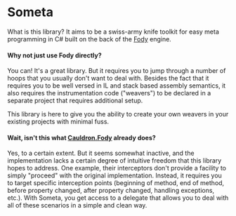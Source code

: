 # Someta

What is this library?  It aims to be a swiss-army knife toolkit for easy meta programming in C# built on the back of the [Fody](https://github.com/Fody/Fody) engine.

#### Why not just use Fody directly?
You can!  It's a great library.  But it requires you to jump through a number of hoops that you usually don't want to deal with.  Besides the fact that it requires you to be well versed in IL and stack based assembly semantics, it also requires the instrumentation code ("weavers") to be declared in a separate project that requires additional setup.

This library is here to give you the ability to create your own weavers in your existing projects with minimal fuss.

#### Wait, isn't this what [Cauldron.Fody](https://github.com/Capgemini/Cauldron/tree/master/Fody) already does?

Yes, to a certain extent.  But it seems somewhat inactive, and the implementation lacks a certain degree of intuitive freedom that this library hopes to address.  One example, their interceptors don't provide a facility to simply "proceed" with the original implementation.  Instead, it requires you to target specific interception points (beginning of method, end of method, before property changed, after property changed, handling exceptions, etc.).  With Someta, you get access to a delegate that allows you to deal with all of these scenarios in a simple and clean way.